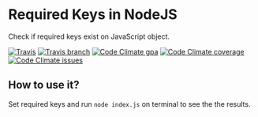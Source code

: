 # Required Keys in NodeJS
Check if required keys exist on JavaScript object.

[![Travis](https://img.shields.io/travis/leomperes/required-keys-node.svg?maxAge=2592000)](https://img.shields.io/travis/leomperes/required-keys-node.svg)
[![Travis branch](https://img.shields.io/travis/leomperes/required-keys-node/master.svg?maxAge=2592000)](https://img.shields.io/travis/leomperes/required-keys-node/master.svg)
[![Code Climate gpa](https://img.shields.io/codeclimate/github/leomperes/required-keys-node.svg?maxAge=2592000)](https://img.shields.io/codeclimate/github/leomperes/required-keys-node.svg)
[![Code Climate coverage](https://img.shields.io/codeclimate/coverage/github/leomperes/required-keys-node.svg?maxAge=2592000)](https://img.shields.io/codeclimate/coverage/github/leomperes/required-keys-node.svg)
[![Code Climate issues](https://img.shields.io/codeclimate/issues/github/leomperes/required-keys-node.svg?maxAge=2592000)](https://img.shields.io/codeclimate/issues/github/leomperes/required-keys-node.svg)

## How to use it?

Set required keys and run `node index.js` on terminal to see the the results.